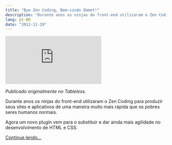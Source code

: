 ```yaml
---
title: "Bye Zen Coding, Bem-vindo Emmet!"
description: "Durante anos os ninjas do front-end utilizaram o Zen Coding para produzir seus sites e aplicativos de uma maneira muito mais rápida que os pobres seres humanos normais."
lang: pt-BR
date: "2012-11-19"
---
```


<div class="iframe-wrap">
  <iframe src="https://www.youtube.com/embed/_ljpbbqYyWo" frameborder="0" allowfullscreen="true">
  </iframe>
</div>

_Publicado originalmente no Tableless._

Durante anos os ninjas do front-end utilizaram o Zen Coding para produzir seus sites e aplicativos de uma maneira muito mais rápida que os pobres seres humanos normais.

Agora um novo plugin vem para o substituir e dar ainda mais agilidade no desenvolvimento de HTML e CSS.

[Continue lendo…](http://tableless.com.br/bye-zen-coding-bem-vindo-emmet/)
